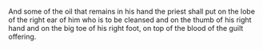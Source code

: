 And some of the oil that remains in his hand the priest shall put on the lobe of the right ear of him who is to be cleansed and on the thumb of his right hand and on the big toe of his right foot, on top of the blood of the guilt offering.
